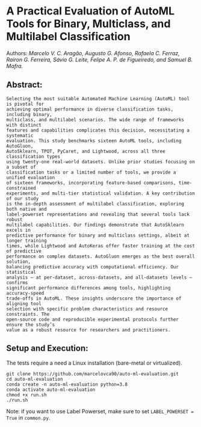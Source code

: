 # A Practical Evaluation of AutoML Tools for Binary, Multiclass, and Multilabel Classification

Authors: *Marcelo V. C. Aragão, Augusto G. Afonso, Rafaela C. Ferraz, Rairon G. Ferreira, Sávio G. Leite, Felipe A. P. de Figueiredo, and Samuel B. Mafra.*

## Abstract:
    Selecting the most suitable Automated Machine Learning (AutoML) tool is pivotal for
    achieving optimal performance in diverse classification tasks, including binary,
    multiclass, and multilabel scenarios. The wide range of frameworks with distinct
    features and capabilities complicates this decision, necessitating a systematic
    evaluation. This study benchmarks sixteen AutoML tools, including AutoGluon,
    AutoSklearn, TPOT, PyCaret, and Lightwood, across all three classification types
    using twenty-one real-world datasets. Unlike prior studies focusing on a subset of
    classification tasks or a limited number of tools, we provide a unified evaluation
    of sixteen frameworks, incorporating feature-based comparisons, time-constrained
    experiments, and multi-tier statistical validation. A key contribution of our study
    is the in-depth assessment of multilabel classification, exploring both native and
    label-powerset representations and revealing that several tools lack robust
    multilabel capabilities. Our findings demonstrate that AutoSklearn excels in
    predictive performance for binary and multiclass settings, albeit at longer training
    times, while Lightwood and AutoKeras offer faster training at the cost of predictive
    performance on complex datasets. AutoGluon emerges as the best overall solution,
    balancing predictive accuracy with computational efficiency. Our statistical
    analysis – at per-dataset, across-datasets, and all-datasets levels – confirms
    significant performance differences among tools, highlighting accuracy-speed
    trade-offs in AutoML. These insights underscore the importance of aligning tool
    selection with specific problem characteristics and resource constraints. The
    open-source code and reproducible experimental protocols further ensure the study’s
    value as a robust resource for researchers and practitioners.

## Setup and Execution:
The tests require a need a Linux installation (bare-metal or virtualized).

```
git clone https://github.com/marcelovca90/auto-ml-evaluation.git
cd auto-ml-evaluation
conda create -n auto-ml-evaluation python=3.8
conda activate auto-ml-evaluation
chmod +x run.sh
./run.sh
```

Note: if you want to use Label Powerset, make sure to set `LABEL_POWERSET = True` in `common.py`.
